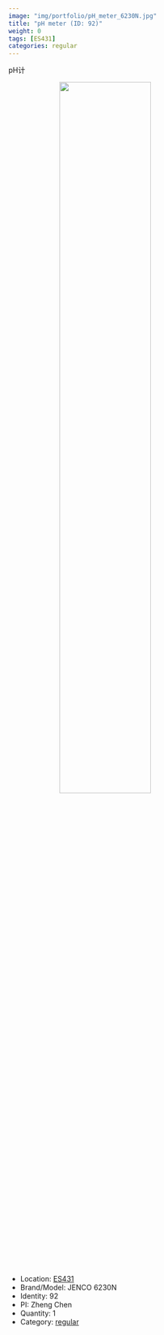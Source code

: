 ```yaml
---
image: "img/portfolio/pH_meter_6230N.jpg"
title: "pH meter (ID: 92)"
weight: 0
tags: [ES431]
categories: regular
---
```


pH计

<!--more-->

<img src="../../img/portfolio/pH_meter_6230N.jpg" width="60%" style="display: block; margin: auto;">

- Location: [ES431](../../tags/es431)
- Brand/Model: JENCO 6230N
- Identity: 92
- PI: Zheng Chen
- Quantity: 1
- Category: [regular](../../categories/regular)






